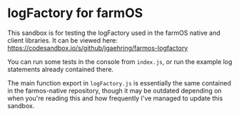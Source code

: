 # logFactory for farmOS

This sandbox is for testing the logFactory used in the farmOS native 
and client libraries. It can be viewed here:
https://codesandbox.io/s/github/jgaehring/farmos-logfactory

You can run some tests in the console from `index.js`, or run the 
example log statements already contained there.

The main function export in `logFactory.js` is essentially the same 
contained in the farmos-native repository, though it may be outdated 
depending on when you're reading this and how frequently I've managed 
to update this sandbox.